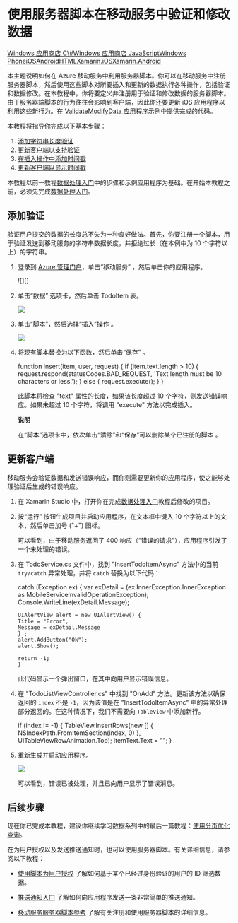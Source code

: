 <properties linkid="develop-mobile-tutorials-validate-modify-and-augment-data-Xamarin-iOS" urlDisplayName="" pageTitle="Use server scripts to validate and modify data (Xamarin iOS) | Mobile Dev Center" metaKeywords="" description="Learn how to validate and modify data sent using server scripts from your Xamarin iOS app." metaCanonical="" services="" documentationCenter="Mobile" title="Validate and modify data in Mobile Services by using server scripts" authors="" solutions="" manager="" editor="" />
<tags ms.service=""
    ms.date="09/26/2014"
    wacn.date="04/11/2015"
    />

# 使用服务器脚本在移动服务中验证和修改数据

<div class="dev-center-tutorial-selector sublanding"><a href="/develop/mobile/tutorials/validate-modify-and-augment-data-dotnet" title="Windows Store C#">Windows 应用商店 C\#</a><a href="/develop/mobile/tutorials/validate-modify-and-augment-data-js" title="Windows Store JavaScript">Windows 应用商店 JavaScript</a><a href="/develop/mobile/tutorials/validate-modify-and-augment-data-wp8" title="Windows Phone">Windows Phone</a><a href="/develop/mobile/tutorials/validate-modify-and-augment-data-ios" title="iOS">iOS</a><a href="/develop/mobile/tutorials/validate-modify-and-augment-data-android" title="Android">Android</a><a href="/develop/mobile/tutorials/validate-modify-and-augment-data-html" title="HTML">HTML</a><a href="/develop/mobile/tutorials/validate-modify-and-augment-data-xamarin-ios" title="Xamarin.iOS" class="current">Xamarin.iOS</a><a href="/develop/mobile/tutorials/validate-modify-and-augment-data-xamarin-android" title="Xamarin.Android">Xamarin.Android</a></div>

本主题说明如何在 Azure 移动服务中利用服务器脚本。你可以在移动服务中注册服务器脚本，然后使用这些脚本对所要插入和更新的数据执行各种操作，包括验证和数据修改。在本教程中，你将要定义并注册用于验证和修改数据的服务器脚本。由于服务器端脚本的行为往往会影响到客户端，因此你还要更新 iOS 应用程序以利用这些新行为。在 [ValidateModifyData 应用程序][]示例中提供完成的代码。

本教程将指导你完成以下基本步骤：

1.  [添加字符串长度验证][]
2.  [更新客户端以支持验证][]
3.  [在插入操作中添加时间戳][]
4.  [更新客户端以显示时间戳][]

本教程以前一教程[数据处理入门][]中的步骤和示例应用程序为基础。在开始本教程之前，必须先完成[数据处理入门][]。

<a name="string-length-validation"></a>
## 添加验证

验证用户提交的数据的长度总不失为一种良好做法。首先，你要注册一个脚本，用于验证发送到移动服务的字符串数据长度，并拒绝过长（在本例中为 10 个字符以上）的字符串。

1.  登录到 [Azure 管理门户][]，单击“移动服务” ，然后单击你的应用程序。

    ![][]

2.  单击“数据” 选项卡，然后单击 TodoItem  表。

    ![][1]

3.  单击“脚本”，然后选择“插入”操作 。

    ![][2]

4.  将现有脚本替换为以下函数，然后单击“保存” 。

    function insert(item, user, request) {
     if (item.text.length \> 10) {
     request.respond(statusCodes.BAD\_REQUEST, 'Text length must be 10 characters or less.');
     } else {
     request.execute();
     }
     }

    此脚本将检查 "text" 属性的长度，如果该长度超过 10 个字符，则发送错误响应。如果未超过 10 个字符，将调用 "execute" 方法以完成插入。

    <div class="dev-callout"><b>说明</b>

    <p>在“脚本”选项卡中，依次单击“清除”和“保存”可以删除某个已注册的脚本 。</p>
	</div>

<a name="update-client-validation"></a>
## 更新客户端

移动服务会验证数据和发送错误响应，而你则需要更新你的应用程序，使之能够处理验证后生成的错误响应。

1.  在 Xamarin Studio 中，打开你在完成[数据处理入门][]教程后修改的项目。

2.  按“运行” 按钮生成项目并启动应用程序，在文本框中键入 10 个字符以上的文本，然后单击加号 ("+") 图标。

    可以看到，由于移动服务返回了 400 响应（“错误的请求”），应用程序引发了一个未处理的错误。

3.  在 TodoService.cs 文件中，找到 "InsertTodoItemAsync" 方法中的当前 `try/catch` 异常处理，并将 `catch` 替换为以下代码：

    catch (Exception ex) {
     var exDetail = (ex.InnerException.InnerException as MobileServiceInvalidOperationException);
     Console.WriteLine(exDetail.Message);

        UIAlertView alert = new UIAlertView() { 
        Title = "Error", 
        Message = exDetail.Message
        } ;
        alert.AddButton("Ok");
        alert.Show();

        return -1;
        }

    此代码显示一个弹出窗口，在其中向用户显示错误信息。

4.  在 "TodoListViewController.cs" 中找到 "OnAdd" 方法。更新该方法以确保返回的 `index` 不是 `-1`，因为该值是在 "InsertTodoItemAsync" 中的异常处理部分返回的。在这种情况下，我们不需要向 `TableView` 中添加新行。

    if (index != -1) {
     TableView.InsertRows(new [] { NSIndexPath.FromItemSection(index, 0) },
     UITableViewRowAnimation.Top);
     itemText.Text = "";
    }

5.  重新生成并启动应用程序。

    ![][3]

    可以看到，错误已被处理，并且已向用户显示了错误消息。

<a name="next-steps"> </a>
## 后续步骤

现在你已完成本教程，建议你继续学习数据系列中的最后一篇教程：[使用分页优化查询][]。

在为用户授权以及发送推送通知时，也可以使用服务器脚本。有关详细信息，请参阅以下教程：

-   [使用脚本为用户授权][]
    了解如何基于某个已经过身份验证的用户的 ID 筛选数据。

-   [推送通知入门][]
    了解如何向应用程序发送一条非常简单的推送通知。

-   [移动服务服务器脚本参考][]
    了解有关注册和使用服务器脚本的详细信息。

  [Windows 应用商店 C\#]: /develop/mobile/tutorials/validate-modify-and-augment-data-dotnet "Windows 应用商店 C#"
  [Windows 应用商店 JavaScript]: /develop/mobile/tutorials/validate-modify-and-augment-data-js "Windows 应用商店 JavaScript"
  [Windows Phone]: /develop/mobile/tutorials/validate-modify-and-augment-data-wp8 "Windows Phone"
  [iOS]: /develop/mobile/tutorials/validate-modify-and-augment-data-ios "iOS"
  [Android]: /develop/mobile/tutorials/validate-modify-and-augment-data-android "Android"
  [HTML]: /develop/mobile/tutorials/validate-modify-and-augment-data-html "HTML"
  [Xamarin.iOS]: /develop/mobile/tutorials/validate-modify-and-augment-data-xamarin-ios "Xamarin.iOS"
  [Xamarin.Android]: /develop/mobile/tutorials/validate-modify-and-augment-data-xamarin-android "Xamarin.Android"
  [ValidateModifyData 应用程序]: http://go.microsoft.com/fwlink/p/?LinkId=331330
  [添加字符串长度验证]: #string-length-validation
  [更新客户端以支持验证]: #update-client-validation
  [在插入操作中添加时间戳]: #add-timestamp
  [更新客户端以显示时间戳]: #update-client-timestamp
  [数据处理入门]: /develop/mobile/tutorials/get-started-with-data-xamarin-ios
  [Azure 管理门户]: https://manage.windowsazure.cn/
  [0]: ./media/partner-xamarin-mobile-services-ios-validate-modify-data-server-scripts/mobile-services-selection.png
  [1]: ./media/partner-xamarin-mobile-services-ios-validate-modify-data-server-scripts/mobile-portal-data-tables.png
  [2]: ./media/partner-xamarin-mobile-services-ios-validate-modify-data-server-scripts/mobile-insert-script-users.png
  [3]: ./media/partner-xamarin-mobile-services-ios-validate-modify-data-server-scripts/mobile-quickstart-data-error-ios.png
  [使用分页优化查询]: /develop/mobile/tutorials/add-paging-to-data-xamarin-ios
  [使用脚本为用户授权]: /develop/mobile/tutorials/authorize-users-in-scripts-xamarin-ios
  [推送通知入门]: /develop/mobile/tutorials/get-started-with-push-xamarin-ios
  [移动服务服务器脚本参考]: /develop/mobile/how-to-guides/work-with-server-scripts/
